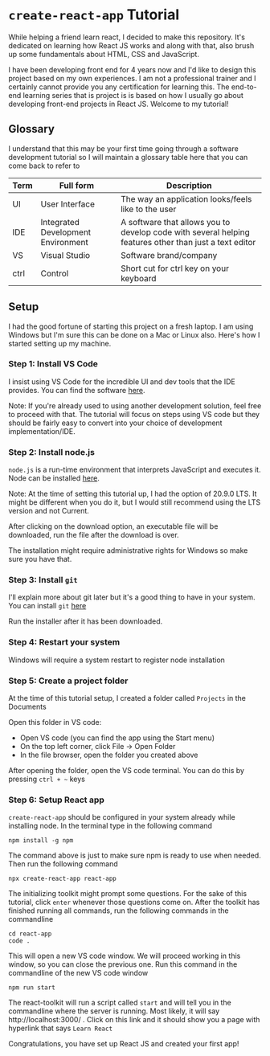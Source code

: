 # `create-react-app` Tutorial

While helping a friend learn react, I decided to make this repository. It's dedicated on learning how React JS works and along with that, also brush up some fundamentals about HTML, CSS and JavaScript.

I have been developing front end for 4 years now and I'd like to design this project based on my own experiences. I am not a professional trainer and I certainly cannot provide you any certification for learning this. The end-to-end learning series that is project is is based on how I usually go about developing front-end projects in React JS. Welcome to my tutorial!

## Glossary

I understand that this may be your first time going through a software development tutorial so I will maintain a glossary table here that you can come back to refer to

| Term | Full form | Description |
| ---- | --------- | ----------- |
| UI  | User Interface | The way an application looks/feels like to the user|
| IDE | Integrated Development Environment | A software that allows you to develop code with several helping features other than just a text editor 
| VS | Visual Studio | Software brand/company
| ctrl | Control | Short cut for ctrl key on your keyboard


## Setup 

I had the good fortune of starting this project on a fresh laptop. I am using Windows but I'm sure this can be done on a Mac or Linux also. Here's how I started setting up my machine.

### Step 1: Install VS Code  
I insist using VS Code for the incredible UI and dev tools that the IDE provides. You can find the software [here](https://code.visualstudio.com/).

Note: If you're already used to using another development solution, feel free to proceed with that. The tutorial will focus on steps using VS code but they should be fairly easy to convert into your choice of development implementation/IDE.

### Step 2: Install node.js

`node.js` is a run-time environment that interprets JavaScript and executes it. Node can be installed [here](https://nodejs.org/en/).

Note: At the time of setting this tutorial up, I had the option of 20.9.0 LTS. It might be different when you do it, but I would still recommend using the LTS version and not Current.

After clicking on the download option, an executable file will be downloaded, run the file after the download is over.

The installation might require administrative rights for Windows so make sure you have that.

### Step 3: Install `git`

I'll explain more about git later but it's a good thing to have in your system. You can install `git` [here](https://git-scm.com/)

Run the installer after it has been downloaded.

### Step 4: Restart your system

Windows will require a system restart to register node installation

### Step 5: Create a project folder

At the time of this tutorial setup, I created a folder called `Projects` in the Documents 

Open this folder in VS code:

* Open VS code (you can find the app using the Start menu)
* On the top left corner, click File -> Open Folder
* In the file browser, open the folder you created above

After opening the folder, open the VS code terminal. You can do this by pressing `ctrl + ~` keys

### Step 6: Setup React app

`create-react-app` should be configured in your system already while installing node. In the terminal type in the following command

```
npm install -g npm
```

The command above is just to make sure npm is ready to use when needed. Then run the following command

```
npx create-react-app react-app
```

The initializing toolkit might prompt some questions. For the sake of this tutorial, click `enter` whenever those questions come on. After the toolkit has finished running all commands, run the following commands in the commandline

```
cd react-app
code .
```

This will open a new VS code window. We will proceed working in this window, so you can close the previous one. Run this command in the commandline of the new VS code window

```
npm run start
```

The react-toolkit will run a script called `start` and will tell you in the commandline where the server is running. Most likely, it will say http://localhost:3000/ . Click on this link and it should show you a page with hyperlink that says `Learn React`


Congratulations, you have set up React JS and created your first app!